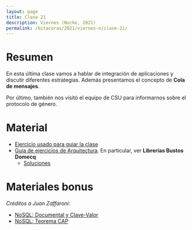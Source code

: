 ```yaml
---
layout: page
title: Clase 21
description: Viernes (Noche, 2021)
permalink: /bitacoras/2021/viernes-n/clase-21/
---
```


# Resumen

En esta última clase vamos a hablar de integración de aplicaciones y discutir diferentes estrategias. Además presentamos el concepto de **Cola de mensajes**.

Por último, también nos visitó el equipo de CSU para informarnos sobre el protocolo de género.

# Material

- [Ejercicio usado para guiar la clase](https://github.com/flbulgarelli/integration_patterns)
- [Guía de ejercicios de Arquitectura](https://docs.google.com/document/d/1snIOX5rNp3kwEkWF3R04-KuujUbMTOz1wanl3Rut0Ts/edit?usp=sharing). En particular, ver **Librerías Bustos Domecq**
    - [Soluciones](https://drive.google.com/drive/folders/1mI6cDlBqdsmv_tp-BTXqCVhTFplpylN6)

# Materiales bonus

_Créditos a Juan Zaffaroni:_

- [NoSQL: Documental y Clave-Valor](https://drive.google.com/file/d/0B27PgUCCYOICWmhRX3RHdWtGUk0/view)
- [NoSQL: Teorema CAP](https://drive.google.com/file/d/0B27PgUCCYOICWmhRX3RHdWtGUk0/view)
